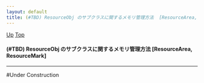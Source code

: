 ```yaml
---
layout: default
title: (#TBD) ResourceObj のサブクラスに関するメモリ管理方法  [ResourceArea, ResourceMark] 
---
```

[Up](no28916gIW.html) [Top](../index.html)

#### (#TBD) ResourceObj のサブクラスに関するメモリ管理方法  [ResourceArea, ResourceMark] 

--- 
#Under Construction






